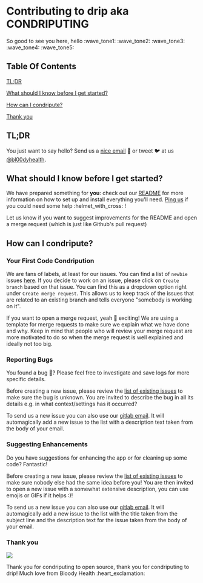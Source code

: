 # Contributing to drip aka CONDRIPUTING
So good to see you here, hello :wave\_tone1: :wave\_tone2: :wave\_tone3: :wave\_tone4: :wave\_tone5:


## Table Of Contents

[TL;DR](#tl-dr)

[What should I know before I get started?](#what-should-i-know-before-i-get-started)

[How can I condripute?](#how-can-i-condripute)

[Thank you](#thank-you)

## TL;DR

You just want to say hello? Send us a [nice email](mailto:drip@mailbox.org?Subject=Nice%20incoming%20mail) :postbox: or tweet :bird: at us [@bl00dyhealth](https://twitter.com/bl00dyhealth).

## What should I know before I get started?

We have prepared something for **you**: check out our [README](https://gitlab.com/bloodyhealth/drip/blob/master/README.md) for more information on how to set up and install everything you'll need.
[Ping us](mailto:drip@mailbox.org) if you could need some help :helmet\_with\_cross: !

Let us know if you want to suggest improvements for the README and open a merge request (which is just like Github's pull request)

## How can I condripute?

### Your First Code Condripution

We are fans of labels, at least for our issues. You can find a list of `newbie` issues [here](https://gitlab.com/bloodyhealth/drip/issues?label_name%5B%5D=Newbie).
If you decide to work on an issue, please click on `Create branch` based on that issue. You can find this as a dropdown option right under `Create merge request`.
This allows us to keep track of the issues that are related to an existing branch and tells everyone "somebody is working on it".

If you want to open a merge request, yeah :tada: exciting! We are using a template for merge requests to make sure we explain what we have done and why.
Keep in mind that people who will review your merge request are more motivated to do so when the merge request is well explained and ideally not too big.

### Reporting Bugs

You found a bug :bug:? Please feel free to investigate and save logs for more specific details.

Before creating a new issue, please review the [list of existing issues](https://gitlab.com/bloodyhealth/drip/issues) to make sure the bug is unknown. You are invited to describe the bug in all its details e.g. in what context/settings has it occurred?

To send us a new issue you can also use our [gitlab email](mailto:incoming+bloodyhealth/drip@incoming.gitlab.com). It will automagically add a new issue to the list with a description text taken from the body of your email.

### Suggesting Enhancements

Do you have suggestions for enhancing the app or for cleaning up some code? Fantastic!

Before creating a new issue, please review the [list of existing issues](https://gitlab.com/bloodyhealth/drip/issues) to make sure nobody else had the same idea before you! You are then invited to open a new issue with a somewhat extensive description, you can use emojis or GIFs if it helps :)!

To send us a new issue you can also use our [gitlab email](mailto:incoming+bloodyhealth/drip@incoming.gitlab.com). It will automagically add a new issue to the list with the title taken from the subject line and the description text for the issue taken from the body of your email.

### Thank you

![](https://media.giphy.com/media/kPA88elN9kYco/giphy.gif)

Thank you for condriputing to open source, thank you for condriputing to drip!
Much love from Bloody Health :heart\_exclamation:
